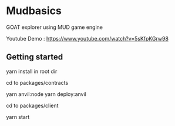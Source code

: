 # Mudbasics

GOAT explorer using MUD game engine

Youtube Demo : https://www.youtube.com/watch?v=5sKfpKGrw98

## Getting started

yarn install in root dir

cd to packages/contracts


yarn anvil:node
yarn deploy:anvil

cd to packages/client

yarn start
